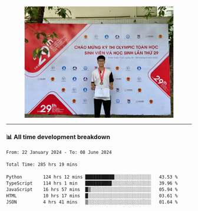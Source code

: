 <p align="center"><img src="asset/header.jpg" width="80%"/></p>

---
<!-- 
<details>
  <summary>📃 My Resume</summary>

### Education

- 📖 **Information Technology**\
📆 10/2021 - present\
📍 **Thang Long University** - Hoang Mai, Hanoi, Vietnam -->

<!-- ### Experience
- 👨‍💻 **Full Stack Web Intern**\
📆 09/2022 - 12/2023\
📍 **TECH 5S** -  Luu Huu Phuong, Phuong My Dinh I, Nam Tu Liem, Hanoi.


- 👨‍💻 **Full Stack Web Fresher**\
📆 1/2022 - 05/2023\
📍 **TECH 5S** -  Luu Huu Phuong, Phuong My Dinh I, Nam Tu Liem, Hanoi.

- 👨‍💻 **Frontend Web Fresher**\
📆 11/2023 - present\
📍 **White Neuron** -  Mau Luong, Ha Dong, Hanoi, Vietnam
</details> -->

### 📊 All time development breakdown

<!--START_SECTION:waka-->

```txt
From: 22 January 2024 - To: 08 June 2024

Total Time: 285 hrs 19 mins

Python        124 hrs 12 mins ███████████░░░░░░░░░░░░░░   43.53 %
TypeScript    114 hrs 1 min   ██████████░░░░░░░░░░░░░░░   39.96 %
JavaScript    16 hrs 57 mins  █▒░░░░░░░░░░░░░░░░░░░░░░░   05.94 %
HTML          10 hrs 17 mins  █░░░░░░░░░░░░░░░░░░░░░░░░   03.61 %
JSON          4 hrs 41 mins   ▒░░░░░░░░░░░░░░░░░░░░░░░░   01.64 %
```

<!--END_SECTION:waka-->

